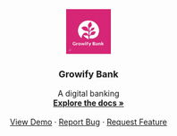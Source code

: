 <div align="center">
  <a href="https://github.com/growify-bank/growify">
    <img src=".github/images/logo.png" alt="Logo" width="80" height="80">
  </a>

<h3 align="center">Growify Bank</h3>

  <p align="center">
    A digital banking 
    <br />
    <a href="https://github.com/growify-bank/growify"><strong>Explore the docs »</strong></a>
    <br />
    <br />
    <a href="https://github.com/growify-bank/growify">View Demo</a>
    ·
    <a href="https://github.com/growify-bank/growify/issues/new?labels=bug&template=bug-report---.md">Report Bug</a>
    ·
    <a href="https://github.com/growify-bank/growify/issues/new?labels=enhancement&template=feature-request---.md">Request Feature</a>
  </p>
</div>

